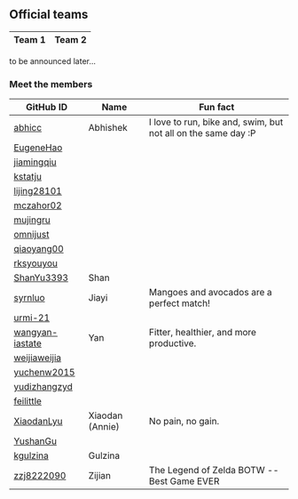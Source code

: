 ## Official teams

| Team 1 | Team 2 |
| ------ | ------ |

to be announced later...

### Meet the members

| GitHub ID | Name | Fun fact |
|---|---|---|
| [abhicc](https://github.com/abhicc) | Abhishek | I love to run, bike and, swim, but not all on the same day :P |
| [EugeneHao](https://github.com/EugeneHao) | | |
| [jiamingqiu](https://github.com/jiamingqiu) | | |
| [kstatju](https://github.com/kstatju) | | |
| [lijing28101](https://github.com/lijing28101) | |	|
| [mczahor02](https://github.com/mczahor02) | | |
| [mujingru](https://github.com/mujingru) | | |
| [omnijust](https://github.com/omnijust) | | |
| [qiaoyang00](https://github.com/qiaoyang00) | |  |
| [rksyouyou](https://github.com/rksyouyou) | | |
| [ShanYu3393](https://github.com/ShanYu3393) |Shan| |
| [syrnluo](https://github.com/syrnluo) |Jiayi|Mangoes and avocados are a perfect match!|
| [urmi-21](https://github.com/urmi-21) | | |
| [wangyan-iastate](https://github.com/wangyan-iastate) | Yan | Fitter, healthier, and more productive. |
| [weijiaweijia](https://github.com/weijiaweijia) | | |
| [yuchenw2015](https://github.com/yuchenw2015) | | |
| [yudizhangzyd](https://github.com/yudizhangzyd) | | |
| [feilittle](https://github.com/feilittle) | | |
| [XiaodanLyu](https://github.com/XiaodanLyu) | Xiaodan (Annie) | No pain, no gain.|
| [YushanGu](https://github.com/YushanGu) | | |
| [kgulzina](https://github.com/kgulzina) | Gulzina | |
| [zzj8222090](https://github.com/zzj8222090) | Zijian | The Legend of Zelda BOTW --Best Game EVER |

